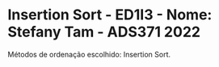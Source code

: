 # Insertion Sort - ED1I3 - Nome: Stefany Tam - ADS371 2022
Métodos de ordenação escolhido: Insertion Sort.
